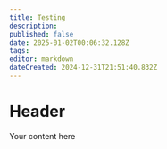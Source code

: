 ```yaml
---
title: Testing
description: 
published: false
date: 2025-01-02T00:06:32.128Z
tags: 
editor: markdown
dateCreated: 2024-12-31T21:51:40.832Z
---
```


# Header
Your content here